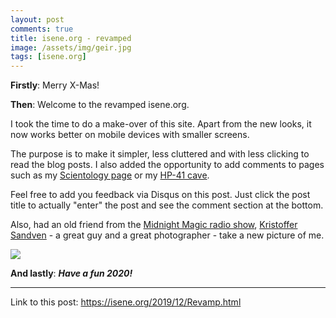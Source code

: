 ```yaml
---
layout: post
comments: true
title: isene.org - revamped
image: /assets/img/geir.jpg
tags: [isene.org]
---
```


**Firstly**: Merry X-Mas!

**Then**: Welcome to the revamped isene.org.

I took the time to do a make-over of this site. Apart from the new looks, it
now works better on mobile devices with smaller screens.

The purpose is to make it simpler, less cluttered and with less clicking to
read the blog posts. I also added the opportunity to add comments to pages
such as my [Scientology page](/scientology) or my [HP-41 cave](/hp-41).

Feel free to add you feedback via Disqus on this post. Just click the post
title to actually "enter" the post and see the comment section at the bottom.

Also, had an old friend from the [Midnight Magic radio show](/2019/12/ItaloDisco.html), 
[Kristoffer Sandven](https://www.linkedin.com/in/kristoffersandven/) - a great guy and
a great photographer - take a new picture of me.

![](https://isene.org/assets/img/geir.jpg)

**And lastly**: ***Have a fun 2020!***

---
Link to this post: <https://isene.org/2019/12/Revamp.html>
